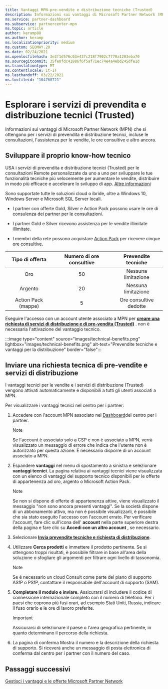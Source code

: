 ```yaml
---
title: Vantaggi MPN-pre-vendite e distribuzione tecniche (Trusted)
description: Informazioni sui vantaggi di Microsoft Partner Network (MPN) per i servizi di pre-vendita e distribuzione tecnici (Trusted)
ms.service: partner-dashboard
ms.subservice: partnercenter-mpn
ms.topic: article
author: keramp88
ms.author: keramp
ms.localizationpriority: medium
ms.custom: SEOMAY.20
ms.date: 02/24/2021
ms.openlocfilehash: 3e3f1d576c03e437c218f7902c7770a1203eba70
ms.sourcegitcommit: 35fe0fdc41886f6f5af71ec74e4a4ebd245dfe1d
ms.translationtype: MT
ms.contentlocale: it-IT
ms.lasthandoff: 03/22/2021
ms.locfileid: "104768721"
---
```

# <a name="explore-technical-presales-and-deployment-services-tpd"></a>Esplorare i servizi di prevendita e distribuzione tecnici (Trusted) 

Informazioni sui vantaggi di Microsoft Partner Network (MPN) che si ottengono per i servizi di prevendita e distribuzione tecnici, incluse le consultazioni, l'assistenza per le vendite, le ore consultive e altro ancora.

## <a name="develop-your-technical-know-how"></a>Sviluppare il proprio know-how tecnico

USA i servizi di prevendita e distribuzione tecnici (Trusted) per le consultazioni Remote personalizzate da uno a uno per sviluppare le tue funzionalità tecniche più velocemente per aumentare le vendite, distribuire in modo più efficace e accelerare lo sviluppo di app. [Altre informazioni](https://aka.ms/TPD)

Sono supportate tutte le soluzioni cloud o ibride, oltre a Windows 10, Windows Server e Microsoft SQL Server locali. 

- I partner con offerte Gold, Silver e Action Pack possono usare le ore di consulenza dei partner per le consultazioni. 

- I partner Gold e Silver ricevono assistenza per le vendite illimitate illimitate. 

- I membri della rete possono acquistare [Action Pack](https://partner.microsoft.com/membership/action-pack) per ricevere cinque ore consultive.  

|     Tipo di offerta    | Numero di ore consultive |   Prevendite tecniche   |
|:-----------------:|:------------------------:|:----------------------:|
|        Oro       |            50            |        Nessuna limitazione       |
|       Argento      |            20            |        Nessuna limitazione       |
| Action Pack (mappe) |             5            | Ore consultive dedotte |

Eseguire l'accesso con un account utente associato a MPN per **[creare una richiesta di servizi di distribuzione e di pre-vendita (Trusted)](https://partner.microsoft.com/dashboard/mpn/membership/benefits/technical/createadvisoryhours-servicerequest)** . non è necessaria l'attivazione del vantaggio tecnico.

:::image type="content" source="images/technical-benefits.png" lightbox="images/technical-benefits.png" alt-text="Prevendite tecniche e vantaggi per la distribuzione" border="false":::

## <a name="submit-a-technical-presales-and-deployment-services-request"></a>Inviare una richiesta tecnica di pre-vendite e servizi di distribuzione 

I vantaggi tecnici per le vendite e i servizi di distribuzione (Trusted) vengono attivati automaticamente e disponibili a tutti gli utenti associati a MPN. 

Per visualizzare i vantaggi tecnici nel centro per i partner:

1. Accedere con l'account MPN associato nel [Dashboard](https://partner.microsoft.com/dashboard)del centro per i partner. 

   > [!NOTE]
   > Se l'account è associato solo a CSP e non è associato a MPN, verrà visualizzato un messaggio di errore che indica che l'utente non è autorizzato per questa azione. È necessario disporre di un account associato a MPN.

2. Espandere **vantaggi** nel menu di spostamento a sinistra e selezionare **vantaggi tecnici**. La pagina relativa ai vantaggi tecnici viene visualizzata con un elenco di vantaggi del supporto tecnico disponibili per le offerte di appartenenza ad oro, argento o Microsoft Action Pack. 

   > [!NOTE]
   > Se non si dispone di offerte di appartenenza attive, viene visualizzato il messaggio "non sono ancora presenti vantaggi". Se la società dispone di un abbonamento attivo, ma non è possibile visualizzarli, è possibile che sia stato eseguito l'accesso con l'account errato. Per verificare l'account, fare clic sull'icona dell' **account** nella parte superiore destra della pagina e fare clic su **Accedi con un altro account** , se necessario.

3. Selezionare **[Invia prevendite tecniche e richiesta di distribuzione](https://partner.microsoft.com/dashboard/mpn/membership/benefits/technical/createadvisoryhours-servicerequest)**.

4. Utilizzare **Cerca prodotti** e immettere il prodotto pertinente. Se si ottengono troppi risultati, è possibile filtrare in base all'area della soluzione o sfogliare gli argomenti per filtrare ogni livello di tassonomia.

   > [!NOTE]
   > Se è necessario un cloud Consult come parte del piano di supporto ASfP o PSfP, contattare il responsabile dell'account di supporto (SAM).

5. **Completare il modulo e inviare.** Assicurarsi di includere il codice di connessione internazionale completo con il numero di telefono. Per i paesi che coprono più fusi orari, ad esempio Stati Uniti, Russia, indicare il fuso orario e le ore di lavoro preferite.

   > [!IMPORTANT]
   > Assicurarsi di selezionare il paese o l'area geografica pertinente, in quanto determinano il percorso della richiesta.

6. La pagina di conferma Mostra il numero e la descrizione della richiesta di supporto. Si riceverà anche un messaggio di posta elettronica di conferma dal centro per i partner con il numero del caso.

## <a name="next-steps"></a>Passaggi successivi

[Gestisci i vantaggi e le offerte Microsoft Partner Network](manage-your-partner-network-benefits.md)
